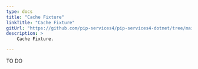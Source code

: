 ```yaml
---
type: docs
title: "Cache Fixture"
linkTitle: "Cache Fixture"
gitUrl: "https://github.com/pip-services4/pip-services4-dotnet/tree/main/pip-services4-redis-dotnet"
description: >
    Cache Fixture.

---
```

TO DO
